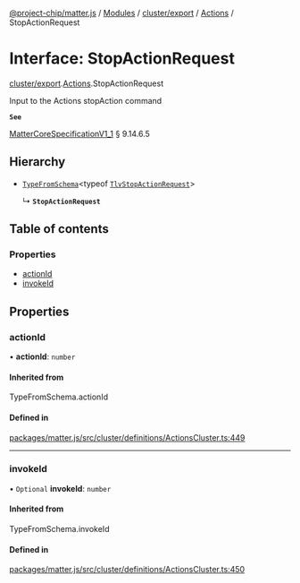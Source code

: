 [@project-chip/matter.js](../README.md) / [Modules](../modules.md) / [cluster/export](../modules/cluster_export.md) / [Actions](../modules/cluster_export.Actions.md) / StopActionRequest

# Interface: StopActionRequest

[cluster/export](../modules/cluster_export.md).[Actions](../modules/cluster_export.Actions.md).StopActionRequest

Input to the Actions stopAction command

**`See`**

[MatterCoreSpecificationV1_1](spec_export.MatterCoreSpecificationV1_1.md) § 9.14.6.5

## Hierarchy

- [`TypeFromSchema`](../modules/tlv_export.md#typefromschema)\<typeof [`TlvStopActionRequest`](../modules/cluster_export.Actions.md#tlvstopactionrequest)\>

  ↳ **`StopActionRequest`**

## Table of contents

### Properties

- [actionId](cluster_export.Actions.StopActionRequest.md#actionid)
- [invokeId](cluster_export.Actions.StopActionRequest.md#invokeid)

## Properties

### actionId

• **actionId**: `number`

#### Inherited from

TypeFromSchema.actionId

#### Defined in

[packages/matter.js/src/cluster/definitions/ActionsCluster.ts:449](https://github.com/project-chip/matter.js/blob/3adaded6/packages/matter.js/src/cluster/definitions/ActionsCluster.ts#L449)

___

### invokeId

• `Optional` **invokeId**: `number`

#### Inherited from

TypeFromSchema.invokeId

#### Defined in

[packages/matter.js/src/cluster/definitions/ActionsCluster.ts:450](https://github.com/project-chip/matter.js/blob/3adaded6/packages/matter.js/src/cluster/definitions/ActionsCluster.ts#L450)

